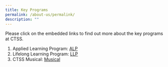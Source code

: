 ```yaml
---
title: Key Programs
permalink: /about-us/permalink/
description: ""
---
```

Please click on the embedded links to find out more about the key programs at CTSS.

1. Applied Learning Program: [ALP](https://cms.isomer.gov.sg/sites/moe-clementitownsec/folders/key-programmes/editPage/Applied%20Learning%20Programme%20(ALP).md)
2. Lifelong Learning Program: [LLP](https://cms.isomer.gov.sg/sites/moe-clementitownsec/folders/key-programmes/editPage/Lifelong%20Learning%20Programme%20(LLP).md)
3. CTSS Musical: [Musical](https://cms.isomer.gov.sg/sites/moe-clementitownsec/folders/key-programmes/editPage/Musical.md)
